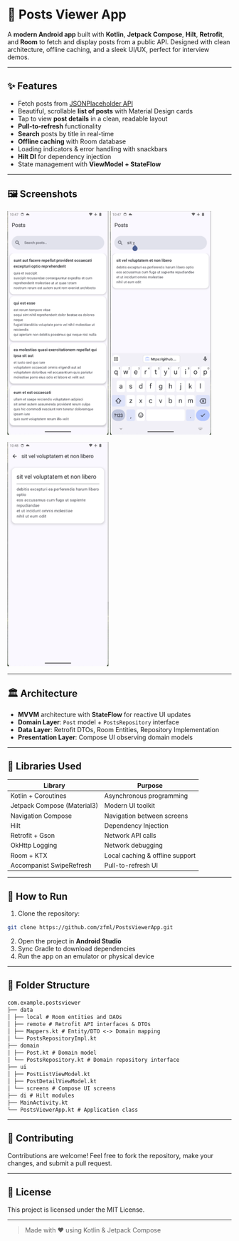 # 📱 Posts Viewer App

A **modern Android app** built with **Kotlin**, **Jetpack Compose**, **Hilt**, **Retrofit**, and **Room** to fetch and display posts from a public API. Designed with clean architecture, offline caching, and a sleek UI/UX, perfect for interview demos.

---

## ✨ Features

- Fetch posts from [JSONPlaceholder API](https://jsonplaceholder.typicode.com/posts)
- Beautiful, scrollable **list of posts** with Material Design cards
- Tap to view **post details** in a clean, readable layout
- **Pull-to-refresh** functionality
- **Search** posts by title in real-time
- **Offline caching** with Room database
- Loading indicators & error handling with snackbars
- **Hilt DI** for dependency injection
- State management with **ViewModel + StateFlow**

---

## 🖼 Screenshots

<p float="left">
<img src="assets/posts.png" alt="Posts List" width="45%" />
<img src="assets/postsearch.png" alt="Search Posts" width="45%" />
</p>

<p float="left">
<img src="assets/postdetail.png" alt="Post Detail" width="45%" />
</p>

---

## 🏛 Architecture

- **MVVM** architecture with **StateFlow** for reactive UI updates
- **Domain Layer**: `Post` model + `PostsRepository` interface
- **Data Layer**: Retrofit DTOs, Room Entities, Repository Implementation
- **Presentation Layer**: Compose UI observing domain models

---

## 🧩 Libraries Used

| Library | Purpose |
|---------|---------|
| Kotlin + Coroutines | Asynchronous programming |
| Jetpack Compose (Material3) | Modern UI toolkit |
| Navigation Compose | Navigation between screens |
| Hilt | Dependency Injection |
| Retrofit + Gson | Network API calls |
| OkHttp Logging | Network debugging |
| Room + KTX | Local caching & offline support |
| Accompanist SwipeRefresh | Pull-to-refresh UI |

---

## 🚀 How to Run

1. Clone the repository:
```bash
git clone https://github.com/zfml/PostsViewerApp.git
```
2. Open the project in **Android Studio**
3. Sync Gradle to download dependencies
4. Run the app on an emulator or physical device

---

## 📂 Folder Structure

```
com.example.postsviewer
├── data
│ ├── local # Room entities and DAOs
│ ├── remote # Retrofit API interfaces & DTOs
│ ├── Mappers.kt # Entity/DTO <-> Domain mapping
│ └── PostsRepositoryImpl.kt
├── domain
│ ├── Post.kt # Domain model
│ └── PostsRepository.kt # Domain repository interface
├── ui
│ ├── PostListViewModel.kt
│ ├── PostDetailViewModel.kt
│ └── screens # Compose UI screens
├── di # Hilt modules
├── MainActivity.kt
└── PostsViewerApp.kt # Application class
```

---

## 🤝 Contributing

Contributions are welcome! Feel free to fork the repository, make your changes, and submit a pull request.

---

## 📝 License

This project is licensed under the MIT License.

---

> Made with ❤️ using Kotlin & Jetpack Compose
